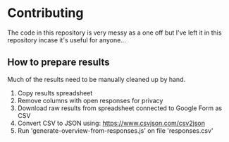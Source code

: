 # Contributing

The code in this repository is very messy as a one off but I've left it in this repository incase it's useful for anyone...

## How to prepare results

Much of the results need to be manually cleaned up by hand.

1. Copy results spreadsheet
2. Remove columns with open responses for privacy
3. Download raw results from spreadsheet connected to Google Form as CSV
4. Convert CSV to JSON using: https://www.csvjson.com/csv2json
5. Run 'generate-overview-from-responses.js' on file 'responses.csv'
